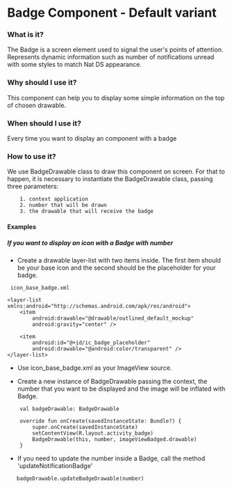 # Badge Component - Default variant

### What is it?

The Badge is a screen element used to signal the user's points of attention.
Represents dynamic information such as number of notifications unread with some styles to match Nat DS appearance.

### Why should I use it?

This component can help you to display some simple information on the top of chosen drawable.

### When should I use it?

Every time you want to display an component with a badge

### How to use it?

We use BadgeDrawable class to draw this component on screen. 
For that to happen, it is necessary to instantiate the BadgeDrawable class, passing three parameters: 

        1. context application
        2. number that will be drawn
        3. the drawable that will receive the badge
        
#### Examples

##### If you want to display an icon with a Badge with number

* Create a drawable layer-list with two items inside. The first item should be your base icon and the second should be the placeholder for your badge.

``` android
 icon_base_badge.xml
 
<layer-list xmlns:android="http://schemas.android.com/apk/res/android">
    <item
        android:drawable="@drawable/outlined_default_mockup"
        android:gravity="center" />

    <item
        android:id="@+id/ic_badge_placeholder"
        android:drawable="@android:color/transparent" />
</layer-list>

   ```

* Use icon_base_badge.xml as your ImageView source.

* Create a new instance of BadgeDrawable passing the context, the number that you want to be displayed and the image will be inflated with Badge.

``` android
    val badgeDrawable: BadgeDrawable

    override fun onCreate(savedInstanceState: Bundle?) {
        super.onCreate(savedInstanceState)
        setContentView(R.layout.activity_badge)
        BadgeDrawable(this, number, imageViewBadged.drawable)
    }
   ```

* If you need to update the number inside a Badge, call the method 'updateNotificationBadge'
```android
   badgeDrawable.updateBadgeDrawable(number)
   ```
